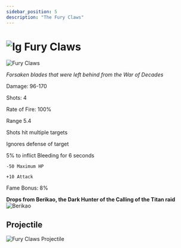 ```yaml
---
sidebar_position: 5
description: "The Fury Claws"
---
```


# ![lg](https://cdn.discordapp.com/attachments/1026159786313650256/1045193424116133948/Legendary_Bag.png) Fury Claws 

![Fury Claws](https://vwiki.valorserver.com/api/item/picture/Fury%20Claws)  

<i>Forsaken blades that were left behind from the War of Decades</i>

Damage: 96-170

Shots: 4

Rate of Fire: 100%

Range 5.4

Shots hit multiple targets

Ignores defense of target

5% to inflict Bleeding for 6 seconds

    -50 Maximum HP
    
    +10 Attack
    
Fame Bonus: 8%

**Drops from Berikao, the Dark Hunter of the Calling of the Titan raid** ![Berikao](https://cdn.discordapp.com/attachments/1107378591026655272/1108666419379441744/image.png)

## Projectile

![Fury Claws Projectile](https://cdn.discordapp.com/attachments/953134990428868629/969067810414276668/fury_claws.gif)
